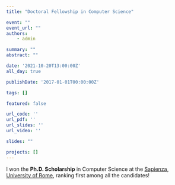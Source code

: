 ```yaml
---
title: "Doctoral Fellowship in Computer Science"

event: ""
event_url: ""
authors:
    - admin

summary: ""
abstract: ""

date: '2021-10-20T13:00:00Z'
all_day: true

publishDate: '2017-01-01T00:00:00Z'

tags: []

featured: false

url_code: ''
url_pdf: ''
url_slides: ''
url_video: ''

slides: ""

projects: []
---
```

I won the **Ph.D. Scholarship** in Computer Science at the [Sapienza, University of Rome](https://www.uniroma1.it/en/pagina-strutturale/home), ranking first among all the candidates! 
